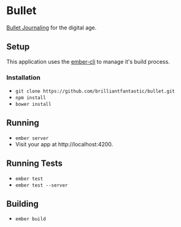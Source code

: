 Bullet
========

[Bullet Journaling](http://bulletjournal.com) for the digital age.

## Setup

This application uses the [ember-cli](http://iamstef.net/ember-cli/) to manage it's build process.

### Installation

* `git clone https://github.com/brilliantfantastic/bullet.git`
* `npm install`
* `bower install`

## Running

* `ember server`
* Visit your app at http://localhost:4200.

## Running Tests

* `ember test`
* `ember test --server`

## Building

* `ember build`
